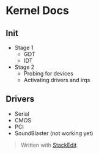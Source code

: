 # Kernel Docs
## Init
- Stage 1 
	- GDT 
	- IDT 
- Stage 2 
	- Probing for devices 
	- Activating drivers and irqs

## Drivers
- Serial 
- CMOS 
- PCI 
- SoundBlaster (not working yet)

> Written with [StackEdit](https://stackedit.io/).
